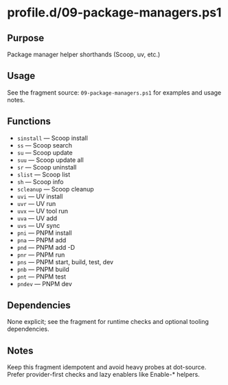 profile.d/09-package-managers.ps1
=================================

Purpose
-------
Package manager helper shorthands (Scoop, uv, etc.)

Usage
-----
See the fragment source: `09-package-managers.ps1` for examples and usage notes.

Functions
---------
- `sinstall` — Scoop install
- `ss` — Scoop search
- `su` — Scoop update
- `suu` — Scoop update all
- `sr` — Scoop uninstall
- `slist` — Scoop list
- `sh` — Scoop info
- `scleanup` — Scoop cleanup
- `uvi` — UV install
- `uvr` — UV run
- `uvx` — UV tool run
- `uva` — UV add
- `uvs` — UV sync
- `pni` — PNPM install
- `pna` — PNPM add
- `pnd` — PNPM add -D
- `pnr` — PNPM run
- `pns` — PNPM start, build, test, dev
- `pnb` — PNPM build
- `pnt` — PNPM test
- `pndev` — PNPM dev

Dependencies
------------
None explicit; see the fragment for runtime checks and optional tooling dependencies.

Notes
-----
Keep this fragment idempotent and avoid heavy probes at dot-source. Prefer provider-first checks and lazy enablers like Enable-* helpers.

